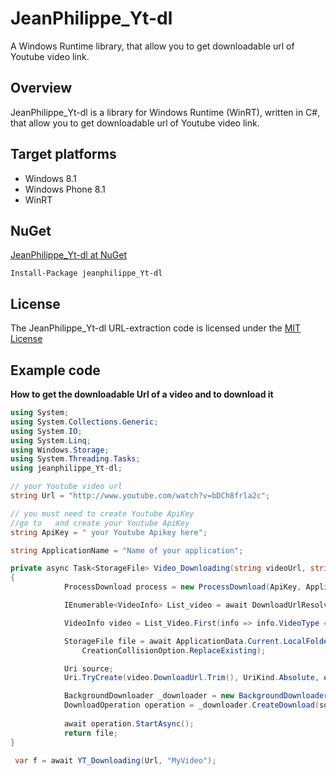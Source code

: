 # JeanPhilippe_Yt-dl
A Windows Runtime library, that allow you to get downloadable url of Youtube video link.

## Overview
JeanPhilippe_Yt-dl is a library for Windows Runtime (WinRT), written in C#, that allow you to get downloadable url of Youtube video link.

## Target platforms

- Windows 8.1
- Windows Phone 8.1
- WinRT

## NuGet

[JeanPhilippe_Yt-dl at NuGet](http://nuget.org/packages/jeanphilippe_Yt-dl/1.0.2)

    Install-Package jeanphilippe_Yt-dl

## License

The JeanPhilippe_Yt-dl URL-extraction code is licensed under the [MIT License](http://opensource.org/licenses/MIT)

## Example code

**How to get the downloadable Url of a video and  to download it**
```c#
using System;
using System.Collections.Generic;
using System.IO;
using System.Linq;
using Windows.Storage;
using System.Threading.Tasks;
using jeanphilippe_Yt-dl;

// your Youtube video url
string Url = "http://www.youtube.com/watch?v=bDCh8frla2c";

// you must need to create Youtube ApiKey
//go to   and create your Youtube ApiKey 
string ApiKey = " your Youtube Apikey here";

string ApplicationName = "Name of your application";

private async Task<StorageFile> Video_Downloading(string videoUrl, string fileName)
{
            ProcessDownload process = new ProcessDownload(ApiKey, ApplicationName);

            IEnumerable<VideoInfo> List_video = await DownloadUrlResolver.GetDownloadUrls(videoUrl);

            VideoInfo video = List_Video.First(info => info.VideoType == VideoType.Mp4 && info.Resolution == 360);

            StorageFile file = await ApplicationData.Current.LocalFolder.CreateFileAsync(fileName,
                CreationCollisionOption.ReplaceExisting);

            Uri source;
            Uri.TryCreate(video.DownloadUrl.Trim(), UriKind.Absolute, out source);

            BackgroundDownloader _downloader = new BackgroundDownloader();
            DownloadOperation operation = _downloader.CreateDownload(source, file);
            
            await operation.StartAsync();
            return file;
}

 var f = await YT_Downloading(Url, "MyVideo");
```
